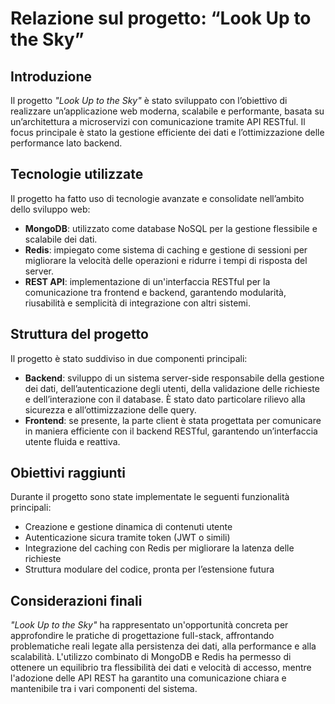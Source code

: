 # Relazione sul progetto: “Look Up to the Sky”

## Introduzione
Il progetto *"Look Up to the Sky"* è stato sviluppato con l’obiettivo di realizzare un’applicazione web moderna, scalabile e performante, basata su un’architettura a microservizi con comunicazione tramite API RESTful. Il focus principale è stato la gestione efficiente dei dati e l’ottimizzazione delle performance lato backend.

## Tecnologie utilizzate
Il progetto ha fatto uso di tecnologie avanzate e consolidate nell’ambito dello sviluppo web:

- **MongoDB**: utilizzato come database NoSQL per la gestione flessibile e scalabile dei dati.
- **Redis**: impiegato come sistema di caching e gestione di sessioni per migliorare la velocità delle operazioni e ridurre i tempi di risposta del server.
- **REST API**: implementazione di un'interfaccia RESTful per la comunicazione tra frontend e backend, garantendo modularità, riusabilità e semplicità di integrazione con altri sistemi.

## Struttura del progetto
Il progetto è stato suddiviso in due componenti principali:

- **Backend**: sviluppo di un sistema server-side responsabile della gestione dei dati, dell’autenticazione degli utenti, della validazione delle richieste e dell’interazione con il database. È stato dato particolare rilievo alla sicurezza e all’ottimizzazione delle query.
- **Frontend**: se presente, la parte client è stata progettata per comunicare in maniera efficiente con il backend RESTful, garantendo un’interfaccia utente fluida e reattiva.

## Obiettivi raggiunti
Durante il progetto sono state implementate le seguenti funzionalità principali:

- Creazione e gestione dinamica di contenuti utente
- Autenticazione sicura tramite token (JWT o simili)
- Integrazione del caching con Redis per migliorare la latenza delle richieste
- Struttura modulare del codice, pronta per l’estensione futura

## Considerazioni finali
*"Look Up to the Sky"* ha rappresentato un'opportunità concreta per approfondire le pratiche di progettazione full-stack, affrontando problematiche reali legate alla persistenza dei dati, alla performance e alla scalabilità. L'utilizzo combinato di MongoDB e Redis ha permesso di ottenere un equilibrio tra flessibilità dei dati e velocità di accesso, mentre l'adozione delle API REST ha garantito una comunicazione chiara e mantenibile tra i vari componenti del sistema.

